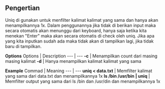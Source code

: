 ## Pengertian

Uniq di gunakan untuk menfilter kalimat kalimat yang sama dan hanya akan menampilkannya 1x. Dalam penggunannya jika tidak di berikan input maka secara otomatis akan menunggu dari keyboard, hanya saja ketika kita menekan "Enter" maka akan secara otomatis di check oleh uniq. Jika apa yang kita inputkan sudah ada maka tidak akan di tampilkan lagi, jika tidak baru di tampilkan.

**Options**
Options | Description
--- | --- 
**-c** | Menampilkan count dari masing masing kalimat
**-d** | Hanya menampilkan kalimat kalimat yang sama

**Example**
Commad | Meaning
--- | ---
**uniq < data.txt** | Memfilter kalimat yang sama dari data.txt dan menampilkannya 1x
**ls /bin /usr/bin \| uniq** | Memfilter output yang sama dari ls /bin dan /usr/din dan menampilkannya 1x